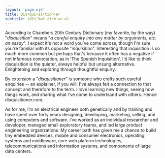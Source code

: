 ```yaml
---
layout: 'page.njk'
title: Dis•qui•si•tion•er
subtitle: (dĭs″kwĭ-zĭsh′ən ɚ)
---
```

According to Chambers 20th Century Dictionary (my favorite, by the way) "_disquisition_" means "_a careful enquiry into any matter by arguments, etc: an essay_".  I expect it's not a word you've come across, though I'm sure you're familiar with its opposite "_inquisition_".  Interesting that inquisition is so much more common but perhaps that's because it often has a negative if not infamous connotation, as in 'The Spanish Inquisition'.  I'd like to think disquisition is the quieter, always helpful but unsung alternative.  Enlightening and exploring through thoughtful enquiry.

By extension a "_disquisitioner_" is someone who crafts such careful enquiries -- an explainer, if you will.  I've always felt a connection to that concept and therefore to the term.  I love learning new things, seeing how things work, and sharing what I've come to undertsand with others. Hence disquisitioner.com.

As for me, I’m an electrical engineer both genetically and by training and have spent over forty years designing, developing, marketing, selling, and using computers and software. I’ve worked as an individual researcher and developer, managed small exploratory teams, and led large product engineering organizations. My career path has given me a chance to build tiny embedded devices, mobile and consumer electronics, operating systems and middleware, core web plaform technologies, telecommunications and information systems, and components of large data centers. 
